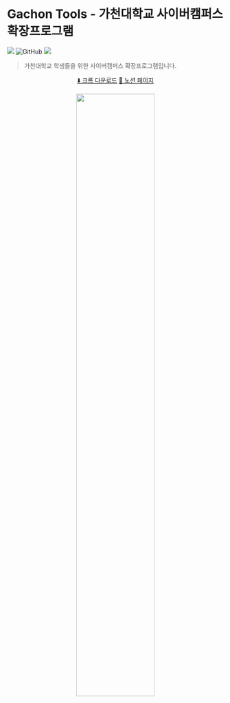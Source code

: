 # Gachon Tools - 가천대학교 사이버캠퍼스 확장프로그램

![](https://img.shields.io/chrome-web-store/v/ogldncimhepjdfadhjjhkchknloncnmg) ![GitHub](https://img.shields.io/github/license/kangju2000/gachon-extension) ![](https://hits.seeyoufarm.com/api/count/incr/badge.svg?url=https://github.com/kangju2000/gachon-extension)

> 가천대학교 학생들을 위한 사이버캠퍼스 확장프로그램입니다.

<div align='center'>
   <div>
      <a href="https://chrome.google.com/webstore/detail/gachon-tools-%EC%82%AC%EC%9D%B4%EB%B2%84%EC%BA%A0%ED%8D%BC%EC%8A%A4-%ED%99%95%EC%9E%A5%ED%94%84%EB%A1%9C%EA%B7%B8/ogldncimhepjdfadhjjhkchknloncnmg?hl=ko&authuser=0">⬇️ 크롬 다운로드</a>
      <a href="https://kangju2000.notion.site/Gachon-Tools-f01d077db229434abfce605c2d26f682?pvs=4">📄 노션 페이지</a>
   </div>

   <br />
   
   <img src="https://github.com/kangju2000/gachon-extension/assets/23312485/5d6a9f52-90b6-453e-a841-10040546bfe1" width="60%" />
</div>
